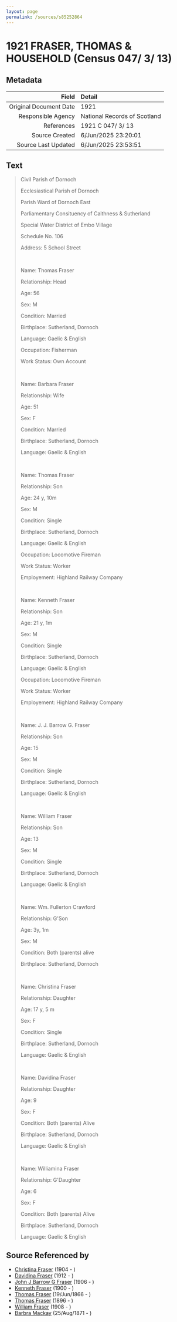 ```yaml
---
layout: page
permalink: /sources/s85252864
---
```


# 1921 FRASER, THOMAS & HOUSEHOLD (Census 047/ 3/ 13)

## Metadata
Field | Detail
---:|:---
Original Document Date | 1921
Responsible Agency | National Records of Scotland
References | 1921 C 047/ 3/ 13
Source Created | 6/Jun/2025 23:20:01
Source Last Updated | 6/Jun/2025 23:53:51

## Text

> Civil Parish of Dornoch
>
> Ecclesiastical Parish of Dornoch
>
> Parish Ward of Dornoch East
>
> Parliamentary Consituency of Caithness & Sutherland
>
> Special Water District of Embo Village
>
> Schedule No. 106
>
> Address: 5 School Street
>
> <br/>
>
> Name: Thomas Fraser
>
> Relationship: Head
>
> Age: 56
>
> Sex: M
>
> Condition: Married
>
> Birthplace: Sutherland, Dornoch
>
> Language: Gaelic & English
>
> Occupation: Fisherman
>
> Work Status: Own Account
>
> <br/>
>
> Name: Barbara Fraser
>
> Relationship: Wife
>
> Age: 51
>
> Sex: F
>
> Condition: Married
>
> Birthplace: Sutherland, Dornoch
>
> Language: Gaelic & English
>
> <br/>
>
> Name: Thomas Fraser
>
> Relationship: Son
>
> Age: 24 y, 10m
>
> Sex: M
>
> Condition: Single
>
> Birthplace: Sutherland, Dornoch
>
> Language: Gaelic & English
>
> Occupation: Locomotive Fireman
>
> Work Status: Worker
>
> Employement: Highland Railway Company
>
> <br/>
>
> Name: Kenneth Fraser
>
> Relationship: Son
>
> Age: 21 y, 1m
>
> Sex: M
>
> Condition: Single
>
> Birthplace: Sutherland, Dornoch
>
> Language: Gaelic & English
>
> Occupation: Locomotive Fireman
>
> Work Status: Worker
>
> Employement: Highland Railway Company
>
> <br/>
>
> Name: J. J. Barrow G. Fraser
>
> Relationship: Son
>
> Age: 15
>
> Sex: M
>
> Condition: Single
>
> Birthplace: Sutherland, Dornoch
>
> Language: Gaelic & English
>
> <br/>
>
> Name: William Fraser
>
> Relationship: Son
>
> Age: 13
>
> Sex: M
>
> Condition: Single
>
> Birthplace: Sutherland, Dornoch
>
> Language: Gaelic & English
>
> <br/>
>
> Name: Wm. Fullerton Crawford
>
> Relationship: G'Son
>
> Age: 3y, 1m
>
> Sex: M
>
> Condition: Both (parents) alive
>
> Birthplace: Sutherland, Dornoch
>
> <br/>
>
> Name: Christina Fraser
>
> Relationship: Daughter
>
> Age: 17 y, 5 m
>
> Sex: F
>
> Condition: Single
>
> Birthplace: Sutherland, Dornoch
>
> Language: Gaelic & English
>
> <br/>
>
> Name: Davidina Fraser
>
> Relationship: Daughter
>
> Age: 9
>
> Sex: F
>
> Condition: Both (parents) Alive
>
> Birthplace: Sutherland, Dornoch
>
> Language: Gaelic & English
>
> <br/>
>
> Name: Williamina Fraser
>
> Relationship: G'Daughter
>
> Age: 6
>
> Sex: F
>
> Condition: Both (parents) Alive
>
> Birthplace: Sutherland, Dornoch
>
> Language: Gaelic & English
>

## Source Referenced by

* [Christina Fraser](../people/@8163648@-christina-fraser-b1904-d.md) (1904 - )
* [Davidina Fraser](../people/@27014400@-davidina-fraser-b1912-d.md) (1912 - )
* [John J Barrow G Fraser](../people/@43044884@-john-j-barrow-g-fraser-b1906-d.md) (1906 - )
* [Kenneth Fraser](../people/@73587538@-kenneth-fraser-b1900-d.md) (1900 - )
* [Thomas Fraser](../people/@28777404@-thomas-fraser-b1866-6-19-d.md) (19/Jun/1866 - )
* [Thomas Fraser](../people/@41158088@-thomas-fraser-b1896-d.md) (1896 - )
* [William Fraser](../people/@94771760@-william-fraser-b1908-d.md) (1908 - )
* [Barbra Mackay](../people/@60643714@-barbra-mackay-b1871-8-25-d.md) (25/Aug/1871 - )
